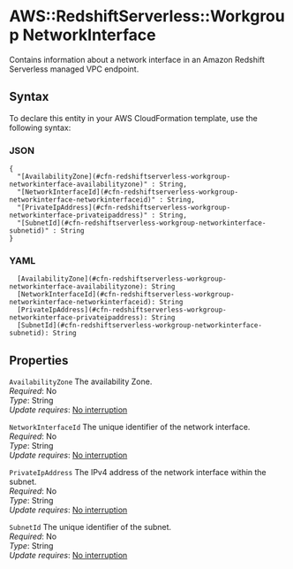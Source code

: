 # AWS::RedshiftServerless::Workgroup NetworkInterface<a name="aws-properties-redshiftserverless-workgroup-networkinterface"></a>

Contains information about a network interface in an Amazon Redshift Serverless managed VPC endpoint\. 

## Syntax<a name="aws-properties-redshiftserverless-workgroup-networkinterface-syntax"></a>

To declare this entity in your AWS CloudFormation template, use the following syntax:

### JSON<a name="aws-properties-redshiftserverless-workgroup-networkinterface-syntax.json"></a>

```
{
  "[AvailabilityZone](#cfn-redshiftserverless-workgroup-networkinterface-availabilityzone)" : String,
  "[NetworkInterfaceId](#cfn-redshiftserverless-workgroup-networkinterface-networkinterfaceid)" : String,
  "[PrivateIpAddress](#cfn-redshiftserverless-workgroup-networkinterface-privateipaddress)" : String,
  "[SubnetId](#cfn-redshiftserverless-workgroup-networkinterface-subnetid)" : String
}
```

### YAML<a name="aws-properties-redshiftserverless-workgroup-networkinterface-syntax.yaml"></a>

```
  [AvailabilityZone](#cfn-redshiftserverless-workgroup-networkinterface-availabilityzone): String
  [NetworkInterfaceId](#cfn-redshiftserverless-workgroup-networkinterface-networkinterfaceid): String
  [PrivateIpAddress](#cfn-redshiftserverless-workgroup-networkinterface-privateipaddress): String
  [SubnetId](#cfn-redshiftserverless-workgroup-networkinterface-subnetid): String
```

## Properties<a name="aws-properties-redshiftserverless-workgroup-networkinterface-properties"></a>

`AvailabilityZone`  <a name="cfn-redshiftserverless-workgroup-networkinterface-availabilityzone"></a>
The availability Zone\.  
*Required*: No  
*Type*: String  
*Update requires*: [No interruption](https://docs.aws.amazon.com/AWSCloudFormation/latest/UserGuide/using-cfn-updating-stacks-update-behaviors.html#update-no-interrupt)

`NetworkInterfaceId`  <a name="cfn-redshiftserverless-workgroup-networkinterface-networkinterfaceid"></a>
The unique identifier of the network interface\.  
*Required*: No  
*Type*: String  
*Update requires*: [No interruption](https://docs.aws.amazon.com/AWSCloudFormation/latest/UserGuide/using-cfn-updating-stacks-update-behaviors.html#update-no-interrupt)

`PrivateIpAddress`  <a name="cfn-redshiftserverless-workgroup-networkinterface-privateipaddress"></a>
The IPv4 address of the network interface within the subnet\.  
*Required*: No  
*Type*: String  
*Update requires*: [No interruption](https://docs.aws.amazon.com/AWSCloudFormation/latest/UserGuide/using-cfn-updating-stacks-update-behaviors.html#update-no-interrupt)

`SubnetId`  <a name="cfn-redshiftserverless-workgroup-networkinterface-subnetid"></a>
The unique identifier of the subnet\.  
*Required*: No  
*Type*: String  
*Update requires*: [No interruption](https://docs.aws.amazon.com/AWSCloudFormation/latest/UserGuide/using-cfn-updating-stacks-update-behaviors.html#update-no-interrupt)